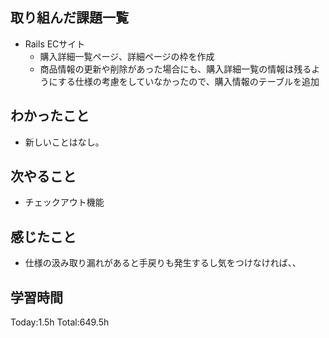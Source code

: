 ## 取り組んだ課題一覧
- Rails ECサイト
  - 購入詳細一覧ページ、詳細ページの枠を作成
  - 商品情報の更新や削除があった場合にも、購入詳細一覧の情報は残るようにする仕様の考慮をしていなかったので、購入情報のテーブルを追加
  
## わかったこと
- 新しいことはなし。

## 次やること
- チェックアウト機能
  
## 感じたこと
- 仕様の汲み取り漏れがあると手戻りも発生するし気をつけなければ、、
  
## 学習時間
Today:1.5h
Total:649.5h
